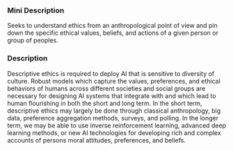 ### Mini Description

Seeks to understand ethics from an anthropological point of view and pin down the specific ethical values, beliefs, and actions of a given person or group of peoples. 

### Description

Descriptive ethics is required to deploy AI that is sensitive to diversity of culture. Robust models which capture the values, preferences, and ethical behaviors of humans across different societies and social groups are necessary for designing AI systems that integrate with and which lead to human flourishing in both the short and long term. In the short term, descriptive ethics may largely be done through classical anthropology, big data, preference aggregation methods, surveys, and polling. In the longer term, we may be able to use inverse reinforcement learning, advanced deep learning methods, or new AI technologies for developing rich and complex accounts of persons moral attitudes, preferences, and beliefs.
